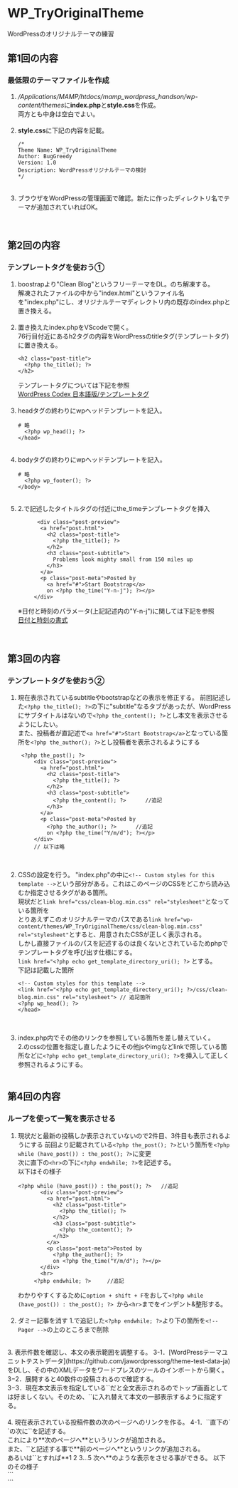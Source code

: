 # WP_TryOriginalTheme
WordPressのオリジナルテーマの練習</br>

## 第1回の内容
### 最低限のテーマファイルを作成
1. */Applications/MAMP/htdocs/mamp_wordpress_handson/wp-content/themes*に**index.php**と**style.css**を作成。</br>
   両方とも中身は空白でよい。</br>
   </br>
2. **style.css**に下記の内容を記載。</br>
   ```
   /*
   Theme Name: WP_TryOriginalTheme
   Author: BugGreedy
   Version: 1.0
   Description: WordPressオリジナルテーマの検討
   */
   ```
   </br>
3. ブラウザをWordPressの管理画面で確認。新たに作ったディレクトリ名でテーマが追加されていればOK。
</br>

## 第2回の内容
### テンプレートタグを使おう①
1. boostrapより"Clean Blog"というフリーテーマをDL。のち解凍する。</br>
   解凍されたファイルの中から"index.html"というファイル名を"index.php"にし、オリジナルテーマディレクトリ内の既存のindex.phpと置き換える。</br>
   </br>
2. 置き換えたindex.phpをVScodeで開く。</br>
   76行目付近にあるh2タグの内容をWordPressのtitleタグ(テンプレートタグ)に置き換える。</br>
   ```
   <h2 class="post-title">
     <?php the_title(); ?>
   </h2>
   ```
   テンプレートタグについては下記を参照</br>
   [WordPress Codex 日本語版/テンプレートタグ](https://wpdocs.osdn.jp/%E3%83%86%E3%83%B3%E3%83%97%E3%83%AC%E3%83%BC%E3%83%88%E3%82%BF%E3%82%B0)</br>
   </br>
3. headタグの終わりにwpヘッドテンプレートを記入。</br>
   ```
   # 略
     <?php wp_head(); ?>
   </head>
   ```
   </br>
4. bodyタグの終わりにwpヘッドテンプレートを記入。</br>
   ```
   # 略
     <?php wp_footer(); ?>
   </body>
   ```
   </br>
5. 2.で記述したタイトルタグの付近にthe_timeテンプレートタグを挿入</br>
   ```
         <div class="post-preview">
          <a href="post.html">
            <h2 class="post-title">
              <?php the_title(); ?>
            </h2>
            <h3 class="post-subtitle">
              Problems look mighty small from 150 miles up
            </h3>
          </a>
          <p class="post-meta">Posted by
            <a href="#">Start Bootstrap</a>
            on <?php the_time("Y-n-j"); ?></p>
        </div>
   ```
   ※日付と時刻のパラメータ(上記記述内の"Y-n-j")に関しては下記を参照</br>
   [日付と時刻の書式](https://ja.wordpress.org/support/article/formatting-date-and-time/)</br>
</br>

## 第3回の内容
### テンプレートタグを使おう②
1. 現在表示されているsubtitleやbootstrapなどの表示を修正する。
   前回記述した`<?php the_title(); ?>`の下に"subtitle"なるタブがあったが、WordPressにサブタイトルはないので`<?php the_content(); ?>`とし本文を表示させるようにしたい。</br>
   また、投稿者が直記述で`<a href="#">Start Bootstrap</a>`となっている箇所を`<?php the_author(); ?>`とし投稿者を表示されるようにする</br>
   ```
    <?php the_post(); ?>
        <div class="post-preview">
          <a href="post.html">
            <h2 class="post-title">
              <?php the_title(); ?>
            </h2>
            <h3 class="post-subtitle">
              <?php the_content(); ?>      //追記
            </h3>
          </a>
          <p class="post-meta">Posted by
            <?php the_author(); ?>      //追記
            on <?php the_time("Y/m/d"); ?></p>
        </div>
        // 以下は略
   ```
   </br>
2. CSSの設定を行う。
   "index.php"の中に`<!-- Custom styles for this template -->`という部分がある。これはこのページのCSSをどこから読み込むか指定させるタグがある箇所。</br>
   現状だと`link href="css/clean-blog.min.css" rel="stylesheet"`となっている箇所を</br>
   とりあえずこのオリジナルテーマのパスである`link href="wp-content/themes/WP_TryOriginalTheme/css/clean-blog.min.css" rel="stylesheet"`とすると、用意されたCSSが正しく表示される。</br>
   しかし直接ファイルのパスを記述するのは良くないとされているためphpでテンプレートタグを呼び出す仕様にする。</br>
   `link href="<?php echo get_template_directory_uri(); ?>` とする。</br>
   下記は記載した箇所</br>
   ```
   <!-- Custom styles for this template -->
   <link href="<?php echo get_template_directory_uri(); ?>/css/clean-blog.min.css" rel="stylesheet"> // 追記箇所
   <?php wp_head(); ?>
   </head>
   ```
   </br>

3. index.php内でその他のリンクを参照している箇所を差し替えていく。</br>
   2.のcssの位置を指定し直したようにその他jsやimgなどlinkで照している箇所などに`<?php echo get_template_directory_uri(); ?>`を挿入して正しく参照されるようにする。</br>
   </br>
  
## 第4回の内容
### ループを使って一覧を表示させる
1. 現状だと最新の投稿しか表示されていないので2件目、3件目も表示されるようにする
   前回より記載されている`<?php the_post(); ?>`という箇所を`<?php while (have_post()) : the_post(); ?>`に変更</br>
   次に直下の`<hr>`の下に`<?php endwhile; ?>`を記述する。</br>
   以下はその様子</br>
   ```
   <?php while (have_post()) : the_post(); ?>   //追記
          <div class="post-preview">
            <a href="post.html">
              <h2 class="post-title">
                <?php the_title(); ?>
              </h2>
              <h3 class="post-subtitle">
                <?php the_content(); ?>
              </h3>
            </a>
            <p class="post-meta">Posted by
              <?php the_author(); ?>
              on <?php the_time("Y/m/d"); ?></p>
          </div>
          <hr>
        <?php endwhile; ?>     //追記
   ```
   わかりやすくするために`option + shift + F`をおして`<?php while (have_post()) : the_post(); ?> `から`<hr>`までをインデント&整形する。</br>
   </br>
2. ダミー記事を消す
   1.で追記した`<?php endwhile; ?>`より下の箇所を`<!-- Pager -->`の上のところまで削除</br>
  </br>
3. 表示件数を確認し、本文の表示範囲を調整する。
   3-1．[WordPressテーマユニットテストデータ](https://github.com/jawordpressorg/theme-test-data-ja)をDLし、その中のXMLデータをワードプレスのツールのインポートから開く。</br>
   3−2．展開すると40数件の投稿されるので確認する。</br>
   3−3．現在本文表示を指定している`<?php the_content(); ?>`だと全文表示されるのでトップ画面としては好ましくない。そのため、`<?php the_excerpt(); ?>`に入れ替えて本文の一部表示するように指定する。</br>
   </br>
4. 現在表示されている投稿件数の次のページへのリンクを作る。
   4-1．`<!-- Pager -->`直下の`<div class="clearfix">`の次に`<?php next_posts_link(); ?>`を記述する。</br>
   これにより**次のページへ**というリンクが追加される。</br>
   また、`<?php previous_posts_link(); ?>`と記述する事で**前のページへ**というリンクが追加される。</br>
   あるいは`<?php echo paginate_links(); ?>`とすれば**1 2 3...5 次へ**のような表示をさせる事ができる。
   以下のその様子</br>
   ```
     <!-- Pager -->
        <div class="clearfix">
        <!-- <?php previous_posts_link(); ?> -->
        <!-- <?php next_posts_link(); ?> -->
        <?php echo paginate_links(); ?>
          <!--もとのbootstrapのnextボタン <a class="btn btn-primary float-right" href="#">Older Posts &rarr;</a> -->
        </div>
   ```
   </br>

